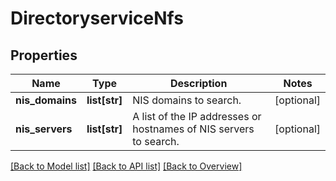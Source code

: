 # DirectoryserviceNfs

## Properties
Name | Type | Description | Notes
------------ | ------------- | ------------- | -------------
**nis_domains** | **list[str]** | NIS domains to search. | [optional] 
**nis_servers** | **list[str]** | A list of the IP addresses or hostnames of NIS servers to search. | [optional] 

[[Back to Model list]](index.md#documentation-for-models) [[Back to API list]](index.md#endpoint-properties) [[Back to Overview]](index.md)


